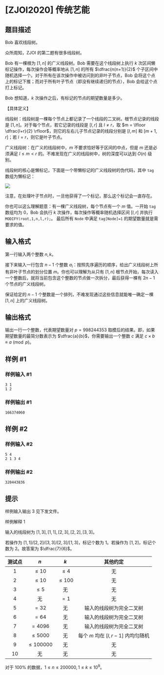 # [ZJOI2020] 传统艺能

## 题目描述

Bob 喜欢线段树。

众所周知，ZJOI 的第二题有很多线段树。

Bob 有一棵根为 $[1, n]$ 的广义线段树。Bob 需要在这个线段树上执行 $k$ 次区间懒标记操作，每次操作会等概率地从 $[1, n]$ 的所有 $\dfrac{n(n+1)}{2}$ 个子区间中随机选择一个。对于所有在该次操作中被访问到的非叶子节点，Bob 会将这个点上的标记下推；而对于所有叶子节点（即没有继续递归的节点），Bob 会给这个点打上标记。

Bob 想知道，$k$ 次操作之后，有标记的节点的期望数量是多少。

【具体定义】

线段树：线段树是一棵每个节点上都记录了一个线段的二叉树。根节点记录的线段是 $[1, n]$。对于每个节点，若它记录的线段是 $[l, r]$ 且 $l \neq r$，取 $m = \lfloor \dfrac{l+r}{2} \rfloor$，则它的左右儿子节点记录的线段分别是 $[l, m]$ 和 $[m + 1, r]$；若 $l = r$，则它是叶子节点。

广义线段树：在广义的线段树中，$m$ 不要求恰好等于区间的中点，但是 $m$ 还是必须满足 $l \leq m < r$ 的。不难发现在广义的线段树中，树的深度可以达到 $O(n)$ 级别。

线段树的核心是懒标记，下面是一个带懒标记的广义线段树的伪代码，其中 `tag` 数组为懒标记：

![](https://cdn.luogu.com.cn/upload/image_hosting/3230chjw.png)

注意，在处理叶子节点时，一旦他获得了一个标记，那么这个标记会一直存在。

你也可以这么理解题意：有一棵广义线段树，每个节点有一个 $m$ 值。一开始 `tag` 数组均为 $0$，Bob 会执行 $k$ 次操作，每次操作等概率随机选择区间 $[l, r]$ 并执行 `MODIFY(root,1,n,l,r);`。
最后所有 `Node` 中满足 `tag[Node]=1` 的期望数量就是需要求的值。


## 输入格式

第一行输入两个整数 $n, k$。

接下来输入一行包含 $n - 1$ 个整数 $a_i$：按照先序遍历的顺序，给出广义线段树上所有非叶子节点的划分位置 $m$。你也可以理解为从只有 $[1, n]$ 根节点开始，每次读入一个整数后，就将当前包含这个整数的节点做一次拆分，最后获得一棵有 $2n - 1$ 个节点的广义线段树。

保证给定的 $n - 1$ 个整数是一个排列，不难发现通过这些信息就能唯一确定一棵 $[1, n]$ 上的广义线段树。


## 输出格式

输出一行一个整数，代表期望数量对 $p = 998244353$ 取模后的结果。即，如果期望数量的最简分数表示为 $\dfrac{a}{b}$，你需要输出一个整数 $c$ 满足 $c \times b \equiv a \pmod p$。

## 样例 #1

### 样例输入 #1
```
3 1
1 2
```

### 样例输出 #1

```
166374060
```

## 样例 #2

### 样例输入 #2
```
5 4
2 1 3 4
```

### 样例输出 #2

```
320443836
```

## 提示

样例输入输出 $3$ 见下发文件。

样例解释 $1$

输入的线段树为 $[1, 3], [1, 1], [2, 3], [2, 2], [3, 3]$。

若操作为 $[1, 1]/[2, 2]/[3, 3]/[2, 3]/[1, 3]$，标记个数为 $1$。若操作为 $[1, 2]$，标记个数为 $2$。故答案为 $\dfrac{7}{6}$。

| 测试点 | $n$ | $k$ | 其他约定 |
| :----------: | :----------: | :----------: | :----------: |
| $1$ | $\leq 10$ | $\leq 4$ | 无 |
| $2$ | $\leq 10$ | $\leq 100$ | 无 |
| $3$ | $\leq 5$ | 无 | 无 |
| $4$ | 无 | $=1$ | 无 |
| $5$ | $=32$ | 无 | 输入的线段树为完全二叉树 |
| $6$ | $=64$ | 无 | 输入的线段树为完全二叉树 |
| $7$ | $=4096$ | 无 | 输入的线段树为完全二叉树 |
| $8$ | $\leq 5000$ | 无 | 每个 $m$ 均在 $[l, r - 1]$ 内均匀随机 |
| $9$ | $\leq 100000$ | 无 | 无 |
| $10$ | 无 | 无 | 无 |

对于 $100\%$ 的数据，$1 \leq n \leq 200000, 1 \leq k \leq 10^9$。
